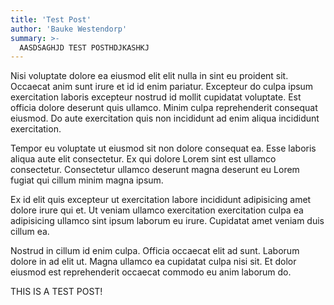 ```yaml
---
title: 'Test Post'
author: 'Bauke Westendorp'
summary: >-
  AASDSAGHJD TEST POSTHDJKASHKJ
---
```


Nisi voluptate dolore ea eiusmod elit elit nulla in sint eu proident sit. Occaecat anim sunt irure et id id enim pariatur. Excepteur do culpa ipsum exercitation laboris excepteur nostrud id mollit cupidatat voluptate. Est officia dolore deserunt quis ullamco. Minim culpa reprehenderit consequat eiusmod. Do aute exercitation quis non incididunt ad enim aliqua incididunt exercitation.

Tempor eu voluptate ut eiusmod sit non dolore consequat ea. Esse laboris aliqua aute elit consectetur. Ex qui dolore Lorem sint est ullamco consectetur. Consectetur ullamco deserunt magna deserunt eu Lorem fugiat qui cillum minim magna ipsum.

Ex id elit quis excepteur ut exercitation labore incididunt adipisicing amet dolore irure qui et. Ut veniam ullamco exercitation exercitation culpa ea adipisicing ullamco sint ipsum laborum eu irure. Cupidatat amet veniam duis cillum ea.

Nostrud in cillum id enim culpa. Officia occaecat elit ad sunt. Laborum dolore in ad elit ut. Magna ullamco ea cupidatat culpa nisi sit. Et dolor eiusmod est reprehenderit occaecat commodo eu anim laborum do.

THIS IS A TEST POST!
<!--stackedit_data:
eyJoaXN0b3J5IjpbLTEzODI4OTczODBdfQ==
-->
